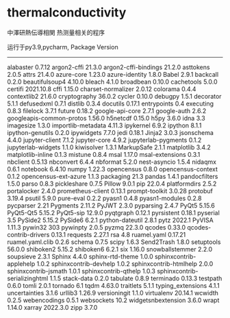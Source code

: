 # thermalconductivity
中澤研熱伝導相関
热测量相关的程序

运行于py3.9,pycharm,
Package                       Version
----------------------------- ---------
alabaster                     0.7.12
argon2-cffi                   21.3.0
argon2-cffi-bindings          21.2.0
asttokens                     2.0.5
attrs                         21.4.0
azure-core                    1.23.0
azure-identity                1.8.0
Babel                         2.9.1
backcall                      0.2.0
beautifulsoup4                4.10.0
bleach                        4.1.0
broadbean                     0.10.0
cachetools                    5.0.0
certifi                       2021.10.8
cffi                          1.15.0
charset-normalizer            2.0.12
colorama                      0.4.4
contextlib2                   21.6.0
cryptography                  36.0.2
cycler                        0.10.0
debugpy                       1.5.1
decorator                     5.1.1
defusedxml                    0.7.1
distlib                       0.3.4
docutils                      0.17.1
entrypoints                   0.4
executing                     0.8.3
filelock                      3.7.1
future                        0.18.2
google-api-core               2.7.1
google-auth                   2.6.2
googleapis-common-protos      1.56.0
h5netcdf                      0.15.0
h5py                          3.6.0
idna                          3.3
imagesize                     1.3.0
importlib-metadata            4.11.3
ipykernel                     6.9.2
ipython                       8.1.1
ipython-genutils              0.2.0
ipywidgets                    7.7.0
jedi                          0.18.1
Jinja2                        3.0.3
jsonschema                    4.4.0
jupyter-client                7.1.2
jupyter-core                  4.9.2
jupyterlab-pygments           0.1.2
jupyterlab-widgets            1.1.0
kiwisolver                    1.3.1
MarkupSafe                    2.1.1
matplotlib                    3.4.2
matplotlib-inline             0.1.3
mistune                       0.8.4
msal                          1.17.0
msal-extensions               0.3.1
nbclient                      0.5.13
nbconvert                     6.4.4
nbformat                      5.2.0
nest-asyncio                  1.5.4
nidaqmx                       0.6.1
notebook                      6.4.10
numpy                         1.22.3
opencensus                    0.8.0
opencensus-context            0.1.2
opencensus-ext-azure          1.1.3
packaging                     21.3
pandas                        1.4.1
pandocfilters                 1.5.0
parso                         0.8.3
pickleshare                   0.7.5
Pillow                        9.0.1
pip                           22.0.4
platformdirs                  2.5.2
portalocker                   2.4.0
prometheus-client             0.13.1
prompt-toolkit                3.0.28
protobuf                      3.19.4
psutil                        5.9.0
pure-eval                     0.2.2
pyasn1                        0.4.8
pyasn1-modules                0.2.8
pycparser                     2.21
Pygments                      2.11.2
PyJWT                         2.3.0
pyparsing                     2.4.7
PyQt5                         5.15.6
PyQt5-Qt5                     5.15.2
PyQt5-sip                     12.9.0
pyqtgraph                     0.12.1
pyrsistent                    0.18.1
pyserial                      3.5
PySide2                       5.15.2
PySide6                       6.2.1
python-dateutil               2.8.1
pytz                          2022.1
PyVISA                        1.11.3
pywin32                       303
pywinpty                      2.0.5
pyzmq                         22.3.0
qcodes                        0.33.0
qcodes-contrib-drivers        0.13.1
requests                      2.27.1
rsa                           4.8
ruamel.yaml                   0.17.21
ruamel.yaml.clib              0.2.6
schema                        0.7.5
scipy                         1.6.3
Send2Trash                    1.8.0
setuptools                    56.0.0
shiboken2                     5.15.2
shiboken6                     6.2.1
six                           1.16.0
snowballstemmer               2.2.0
soupsieve                     2.3.1
Sphinx                        4.4.0
sphinx-rtd-theme              1.0.0
sphinxcontrib-applehelp       1.0.2
sphinxcontrib-devhelp         1.0.2
sphinxcontrib-htmlhelp        2.0.0
sphinxcontrib-jsmath          1.0.1
sphinxcontrib-qthelp          1.0.3
sphinxcontrib-serializinghtml 1.1.5
stack-data                    0.2.0
tabulate                      0.8.9
terminado                     0.13.3
testpath                      0.6.0
tomli                         2.0.1
tornado                       6.1
tqdm                          4.63.0
traitlets                     5.1.1
typing_extensions             4.1.1
uncertainties                 3.1.6
urllib3                       1.26.9
versioningit                  1.1.0
virtualenv                    20.14.1
wcwidth                       0.2.5
webencodings                  0.5.1
websockets                    10.2
widgetsnbextension            3.6.0
wrapt                         1.14.0
xarray                        2022.3.0
zipp                          3.7.0